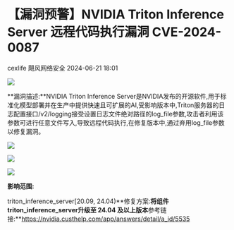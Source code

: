 #  【漏洞预警】NVIDIA Triton Inference Server 远程代码执行漏洞 CVE-2024-0087   
cexlife  飓风网络安全   2024-06-21 18:01  
  
![](https://mmbiz.qpic.cn/mmbiz_png/ibhQpAia4xu00db4d97IIIAHYWZhwOIlpElOXtPecYZg2xhvo0b1DGT7q8kPTPcicrSicQicTkiaNhDMZo9TiaurTg7BQ/640?wx_fmt=png&from=appmsg "")  
  
**漏洞描述:**NVIDIA Triton Inference Server是NVIDIA发布的开源软件,用于标准化模型部署并在生产中提供快速且可扩展的AI,受影响版本中,Triton服务器的日志配置接口/v2/logging接受设置日志文件绝对路径的log_file参数,攻击者利用该参数可进行任意文件写入,导致远程代码执行,在修复版本中,通过弃用log_file参数以修复漏洞。  
  
![](https://mmbiz.qpic.cn/mmbiz_png/ibhQpAia4xu00db4d97IIIAHYWZhwOIlpEu4U3hozRh8QvoOvicBBf6z09gOYBl4x7jkRQKEu7H7F0ZibWCDxAS44A/640?wx_fmt=png&from=appmsg "")  
  
![](https://mmbiz.qpic.cn/mmbiz_png/ibhQpAia4xu00db4d97IIIAHYWZhwOIlpEfWHHcniadnP04yx7CZ8pndMUibFOMY4frYGKQaCCdt2lfOtXNIXfOjzQ/640?wx_fmt=png&from=appmsg "")  
  
![](https://mmbiz.qpic.cn/mmbiz_png/ibhQpAia4xu00db4d97IIIAHYWZhwOIlpEkQwYRSdg7XvSvwgozw9FUO3uaCqfIy1QiaoTTG6PHzpEOVvpKf8yUAg/640?wx_fmt=png&from=appmsg "")  
  
**影响范围:**  
  
triton_inference_server[20.09, 24.04)**修复方案:**将组件triton_inference_server升级至 24.04 及以上版本**参考链接:**https://nvidia.custhelp.com/app/answers/detail/a_id/5535  
  
